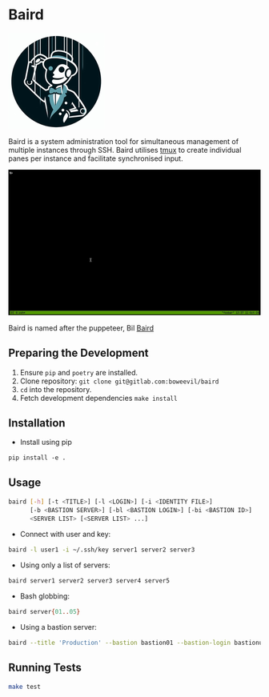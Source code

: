 # Baird

![alt text](assets/Baird3-IM-192x192.png "Baird")

Baird is a system administration tool for simultaneous management of
multiple instances through SSH. Baird utilises
[tmux](https://tmux.github.io/) to create individual panes per instance
and facilitate synchronised input.

![Demo](assets/demo.gif)

Baird is named after the puppeteer, Bil
[Baird](https://en.wikipedia.org/wiki/Bil_Baird)

## Preparing the Development

1. Ensure `pip` and `poetry` are installed.
2. Clone repository: `git clone git@gitlab.com:boweevil/baird`
3. `cd` into the repository.
4. Fetch development dependencies `make install`

## Installation

- Install using pip

```shell
pip install -e .
```

## Usage

```bash
baird [-h] [-t <TITLE>] [-l <LOGIN>] [-i <IDENTITY FILE>]
      [-b <BASTION SERVER>] [-bl <BASTION LOGIN>] [-bi <BASTION ID>]
      <SERVER LIST> [<SERVER LIST> ...]
```

- Connect with user and key:

```bash
baird -l user1 -i ~/.ssh/key server1 server2 server3
```

- Using only a list of servers:

```bash
baird server1 server2 server3 server4 server5
```

- Bash globbing:

```bash
baird server{01..05}
```

- Using a bastion server:

```bash
baird --title 'Production' --bastion bastion01 --bastion-login bastionuser --bastion-id ~/.ssh/bastionkey --login serveruser --identityfile ~/.ssh/serverkey server{1..3}
```

## Running Tests

```bash
make test
```
